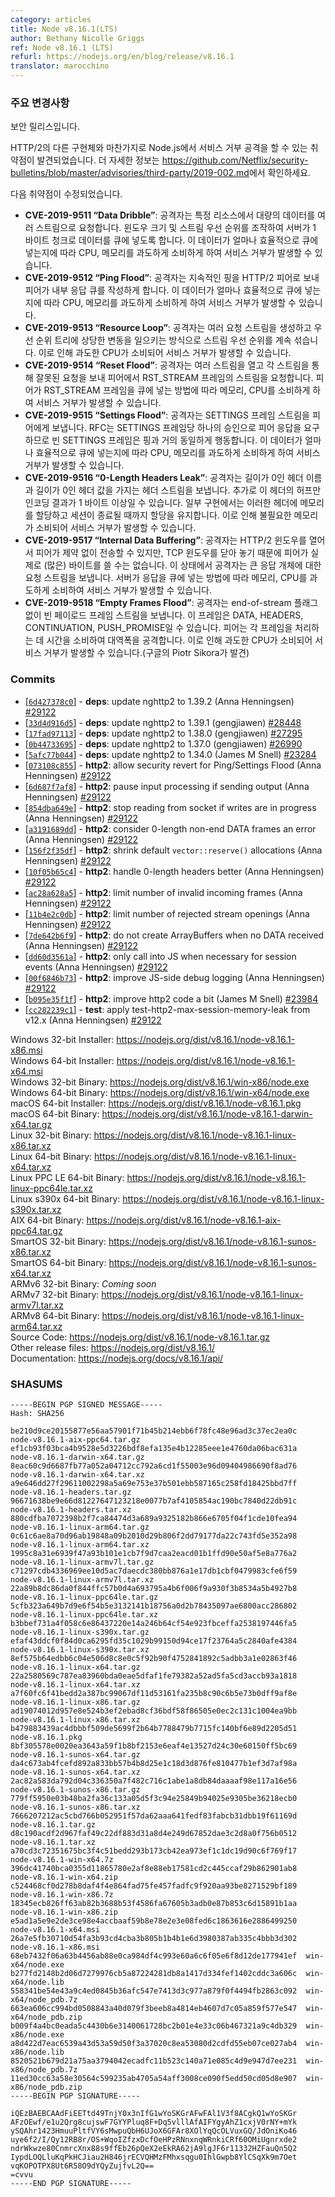 ```yaml
---
category: articles
title: Node v8.16.1(LTS)
author: Bethany Nicolle Griggs
ref: Node v8.16.1 (LTS)
refurl: https://nodejs.org/en/blog/release/v8.16.1
translator: marocchino
---
```


<!-- ### Notable changes -->

### 주요 변경사항

<!--
This is a security release.

Node.js, as well as many other implementations of HTTP/2, have been found
vulnerable to Denial of Service attacks.
See https://github.com/Netflix/security-bulletins/blob/master/advisories/third-party/2019-002.md
for more information.

Vulnerabilities fixed:

* **CVE-2019-9511 “Data Dribble”**: The attacker requests a large amount of data from a specified resource over multiple streams. They manipulate window size and stream priority to force the server to queue the data in 1-byte chunks. Depending on how efficiently this data is queued, this can consume excess CPU, memory, or both, potentially leading to a denial of service.
* **CVE-2019-9512 “Ping Flood”**: The attacker sends continual pings to an HTTP/2 peer, causing the peer to build an internal queue of responses. Depending on how efficiently this data is queued, this can consume excess CPU, memory, or both, potentially leading to a denial of service.
* **CVE-2019-9513 “Resource Loop”**: The attacker creates multiple request streams and continually shuffles the priority of the streams in a way that causes substantial churn to the priority tree. This can consume excess CPU, potentially leading to a denial of service.
* **CVE-2019-9514 “Reset Flood”**: The attacker opens a number of streams and sends an invalid request over each stream that should solicit a stream of RST_STREAM frames from the peer. Depending on how the peer queues the RST_STREAM frames, this can consume excess memory, CPU, or both, potentially leading to a denial of service.
* **CVE-2019-9515 “Settings Flood”**: The attacker sends a stream of SETTINGS frames to the peer. Since the RFC requires that the peer reply with one acknowledgement per SETTINGS frame, an empty SETTINGS frame is almost equivalent in behavior to a ping. Depending on how efficiently this data is queued, this can consume excess CPU, memory, or both, potentially leading to a denial of service.
* **CVE-2019-9516 “0-Length Headers Leak”**: The attacker sends a stream of headers with a 0-length header name and 0-length header value, optionally Huffman encoded into 1-byte or greater headers. Some implementations allocate memory for these headers and keep the allocation alive until the session dies. This can consume excess memory, potentially leading to a denial of service.
* **CVE-2019-9517 “Internal Data Buffering”**: The attacker opens the HTTP/2 window so the peer can send without constraint; however, they leave the TCP window closed so the peer cannot actually write (many of) the bytes on the wire. The attacker then sends a stream of requests for a large response object. Depending on how the servers queue the responses, this can consume excess memory, CPU, or both, potentially leading to a denial of service.
* **CVE-2019-9518 “Empty Frames Flood”**: The attacker sends a stream of frames with an empty payload and without the end-of-stream flag. These frames can be DATA, HEADERS, CONTINUATION and/or PUSH_PROMISE. The peer spends time processing each frame disproportionate to attack bandwidth. This can consume excess CPU, potentially leading to a denial of service. (Discovered by Piotr Sikora of Google)
-->

보안 릴리스입니다.

HTTP/2의 다른 구현체와 마찬가지로 Node.js에서 서비스 거부 공격을 할 수 있는
취약점이 발견되었습니다.
더 자세한 정보는 <https://github.com/Netflix/security-bulletins/blob/master/advisories/third-party/2019-002.md>에서
확인하세요.

다음 취약점이 수정되었습니다.

- **CVE-2019-9511 “Data Dribble”**: 공격자는 특정 리소스에서 대량의 데이터를 여러 스트림으로 요청합니다. 윈도우 크기 및 스트림 우선 순위를 조작하여 서버가 1 바이트 청크로 데이터를 큐에 넣도록 합니다. 이 데이터가 얼마나 효율적으로 큐에 넣는지에 따라 CPU, 메모리를 과도하게 소비하게 하여 서비스 거부가 발생할 수 있습니다.
- **CVE-2019-9512 “Ping Flood”**: 공격자는 지속적인 핑을 HTTP/2 피어로 보내 피어가 내부 응답 큐를 작성하게 합니다. 이 데이터가 얼마나 효율적으로 큐에 넣는지에 따라 CPU, 메모리를 과도하게 소비하게 하여 서비스 거부가 발생할 수 있습니다.
- **CVE-2019-9513 “Resource Loop”**: 공격자는 여러 요청 스트림을 생성하고 우선 순위 트리에 상당한 변동을 일으키는 방식으로 스트림 우선 순위를 계속 섞습니다. 이로 인해 과도한 CPU가 소비되어 서비스 거부가 발생할 수 있습니다.
- **CVE-2019-9514 “Reset Flood”**: 공격자는 여러 스트림을 열고 각 스트림을 통해 잘못된 요청을 보내 피어에서 RST_STREAM 프레임의 스트림을 요청합니다. 피어가 RST_STREAM 프레임을 큐에 넣는 방법에 따라 메모리, CPU를 소비하게 하여 서비스 거부가 발생할 수 있습니다.
- **CVE-2019-9515 “Settings Flood”**: 공격자는 SETTINGS 프레임 스트림을 피어에게 보냅니다. RFC는 SETTINGS 프레임당 하나의 승인으로 피어 응답을 요구하므로 빈 SETTINGS 프레임은 핑과 거의 동일하게 행동합니다. 이 데이터가 얼마나 효율적으로 큐에 넣는지에 따라 CPU, 메모리를 과도하게 소비하게 하여 서비스 거부가 발생할 수 있습니다.
- **CVE-2019-9516 “0-Length Headers Leak”**: 공격자는 길이가 0인 헤더 이름과 길이가 0인 헤더 값을 가지는 헤더 스트림을 보냅니다. 추가로 이 헤더의 허프만 인코딩 결과가 1 바이트 이상일 수 있습니다. 일부 구현에서는 이러한 헤더에 메모리를 할당하고 세션이 종료될 때까지 할당을 유지합니다. 이로 인해 불필요한 메모리가 소비되어 서비스 거부가 발생할 수 있습니다.
- **CVE-2019-9517 “Internal Data Buffering”**: 공격자는 HTTP/2 윈도우를 열어서 피어가 제약 없이 전송할 수 있지만, TCP 윈도우를 닫아 놓기 때문에 피어가 실제로 (많은) 바이트를 쓸 수는 없습니다. 이 상태에서 공격자는 큰 응답 개체에 대한 요청 스트림을 보냅니다. 서버가 응답을 큐에 넣는 방법에 따라 메모리, CPU를 과도하게 소비하여 서비스 거부가 발생할 수 있습니다.
- **CVE-2019-9518 “Empty Frames Flood”**: 공격자는 end-of-stream 플래그 없이 빈 페이로드 프레임 스트림을 보냅니다. 이 프레임은 DATA, HEADERS, CONTINUATION, PUSH_PROMISE일 수 있습니다. 피어는 각 프레임을 처리하는 데 시간을 소비하여 대역폭을 공격합니다. 이로 인해 과도한 CPU가 소비되어 서비스 거부가 발생할 수 있습니다.(구글의 Piotr Sikora가 발견)

### Commits

* [[`6d427378c0`](https://github.com/nodejs/node/commit/6d427378c0)] - **deps**: update nghttp2 to 1.39.2 (Anna Henningsen) [#29122](https://github.com/nodejs/node/pull/29122)
* [[`33d4d916d5`](https://github.com/nodejs/node/commit/33d4d916d5)] - **deps**: update nghttp2 to 1.39.1 (gengjiawen) [#28448](https://github.com/nodejs/node/pull/28448)
* [[`17fad97113`](https://github.com/nodejs/node/commit/17fad97113)] - **deps**: update nghttp2 to 1.38.0 (gengjiawen) [#27295](https://github.com/nodejs/node/pull/27295)
* [[`0b44733695`](https://github.com/nodejs/node/commit/0b44733695)] - **deps**: update nghttp2 to 1.37.0 (gengjiawen) [#26990](https://github.com/nodejs/node/pull/26990)
* [[`5afc77b044`](https://github.com/nodejs/node/commit/5afc77b044)] - **deps**: update nghttp2 to 1.34.0 (James M Snell) [#23284](https://github.com/nodejs/node/pull/23284)
* [[`073108c855`](https://github.com/nodejs/node/commit/073108c855)] - **http2**: allow security revert for Ping/Settings Flood (Anna Henningsen) [#29122](https://github.com/nodejs/node/pull/29122)
* [[`6d687f7af8`](https://github.com/nodejs/node/commit/6d687f7af8)] - **http2**: pause input processing if sending output (Anna Henningsen) [#29122](https://github.com/nodejs/node/pull/29122)
* [[`854dba649e`](https://github.com/nodejs/node/commit/854dba649e)] - **http2**: stop reading from socket if writes are in progress (Anna Henningsen) [#29122](https://github.com/nodejs/node/pull/29122)
* [[`a3191689dd`](https://github.com/nodejs/node/commit/a3191689dd)] - **http2**: consider 0-length non-end DATA frames an error (Anna Henningsen) [#29122](https://github.com/nodejs/node/pull/29122)
* [[`156f2f35df`](https://github.com/nodejs/node/commit/156f2f35df)] - **http2**: shrink default `vector::reserve()` allocations (Anna Henningsen) [#29122](https://github.com/nodejs/node/pull/29122)
* [[`10f05b65c4`](https://github.com/nodejs/node/commit/10f05b65c4)] - **http2**: handle 0-length headers better (Anna Henningsen) [#29122](https://github.com/nodejs/node/pull/29122)
* [[`ac28a628a5`](https://github.com/nodejs/node/commit/ac28a628a5)] - **http2**: limit number of invalid incoming frames (Anna Henningsen) [#29122](https://github.com/nodejs/node/pull/29122)
* [[`11b4e2c0db`](https://github.com/nodejs/node/commit/11b4e2c0db)] - **http2**: limit number of rejected stream openings (Anna Henningsen) [#29122](https://github.com/nodejs/node/pull/29122)
* [[`7de642b6f9`](https://github.com/nodejs/node/commit/7de642b6f9)] - **http2**: do not create ArrayBuffers when no DATA received (Anna Henningsen) [#29122](https://github.com/nodejs/node/pull/29122)
* [[`dd60d3561a`](https://github.com/nodejs/node/commit/dd60d3561a)] - **http2**: only call into JS when necessary for session events (Anna Henningsen) [#29122](https://github.com/nodejs/node/pull/29122)
* [[`00f6846b73`](https://github.com/nodejs/node/commit/00f6846b73)] - **http2**: improve JS-side debug logging (Anna Henningsen) [#29122](https://github.com/nodejs/node/pull/29122)
* [[`b095e35f1f`](https://github.com/nodejs/node/commit/b095e35f1f)] - **http2**: improve http2 code a bit (James M Snell) [#23984](https://github.com/nodejs/node/pull/23984)
* [[`cc282239c1`](https://github.com/nodejs/node/commit/cc282239c1)] - **test**: apply test-http2-max-session-memory-leak from v12.x (Anna Henningsen) [#29122](https://github.com/nodejs/node/pull/29122)

Windows 32-bit Installer: https://nodejs.org/dist/v8.16.1/node-v8.16.1-x86.msi<br>
Windows 64-bit Installer: https://nodejs.org/dist/v8.16.1/node-v8.16.1-x64.msi<br>
Windows 32-bit Binary: https://nodejs.org/dist/v8.16.1/win-x86/node.exe<br>
Windows 64-bit Binary: https://nodejs.org/dist/v8.16.1/win-x64/node.exe<br>
macOS 64-bit Installer: https://nodejs.org/dist/v8.16.1/node-v8.16.1.pkg<br>
macOS 64-bit Binary: https://nodejs.org/dist/v8.16.1/node-v8.16.1-darwin-x64.tar.gz<br>
Linux 32-bit Binary: https://nodejs.org/dist/v8.16.1/node-v8.16.1-linux-x86.tar.xz<br>
Linux 64-bit Binary: https://nodejs.org/dist/v8.16.1/node-v8.16.1-linux-x64.tar.xz<br>
Linux PPC LE 64-bit Binary: https://nodejs.org/dist/v8.16.1/node-v8.16.1-linux-ppc64le.tar.xz<br>
Linux s390x 64-bit Binary: https://nodejs.org/dist/v8.16.1/node-v8.16.1-linux-s390x.tar.xz<br>
AIX 64-bit Binary: https://nodejs.org/dist/v8.16.1/node-v8.16.1-aix-ppc64.tar.gz<br>
SmartOS 32-bit Binary: https://nodejs.org/dist/v8.16.1/node-v8.16.1-sunos-x86.tar.xz<br>
SmartOS 64-bit Binary: https://nodejs.org/dist/v8.16.1/node-v8.16.1-sunos-x64.tar.xz<br>
ARMv6 32-bit Binary: *Coming soon*<br>
ARMv7 32-bit Binary: https://nodejs.org/dist/v8.16.1/node-v8.16.1-linux-armv7l.tar.xz<br>
ARMv8 64-bit Binary: https://nodejs.org/dist/v8.16.1/node-v8.16.1-linux-arm64.tar.xz<br>
Source Code: https://nodejs.org/dist/v8.16.1/node-v8.16.1.tar.gz<br>
Other release files: https://nodejs.org/dist/v8.16.1/<br>
Documentation: https://nodejs.org/docs/v8.16.1/api/

<h3 id="shasums">SHASUMS</h3>

```
-----BEGIN PGP SIGNED MESSAGE-----
Hash: SHA256

be210d9ce20155877e56aa57901f71b45b214ebb6f78fc48e96ad3c37ec2ea0c  node-v8.16.1-aix-ppc64.tar.gz
ef1cb93f03bca4b9528e5d3226bdf8efa135e4b12285eee1e4760da06bac631a  node-v8.16.1-darwin-x64.tar.gz
8eac60c9d6687fb77a052a04712cc792a6cd1f55003e96d09404986690f8ad76  node-v8.16.1-darwin-x64.tar.xz
a9e646dd27f29611002298a5a69e753e37b501ebb587165c258fd18425bbd7ff  node-v8.16.1-headers.tar.gz
96671638be9e66d81227647123218e0077b7af4105854ac190bc7840d22db91c  node-v8.16.1-headers.tar.xz
880cdfba7072398b2f7ca84474d3a689a9325182b866e6705f04f1cde10fea94  node-v8.16.1-linux-arm64.tar.gz
0c61c6ae8a70d96ab19848a09b2010d29b806f2dd79177da22c743fd5e352a98  node-v8.16.1-linux-arm64.tar.xz
1995c8a31e6939f47a93b101e1cb7f9d7caa2eacd01b1ffd90e50af5e8a776a2  node-v8.16.1-linux-armv7l.tar.gz
c71297cdb4336969ee10d5ac7daecdc380bb876a1e17db1cbf0479983cfe6f59  node-v8.16.1-linux-armv7l.tar.xz
22a89b8dc86da0f844ffc57b0d4a693795a4b6f006f9a930f3b8534a5b4927b8  node-v8.16.1-linux-ppc64le.tar.gz
5cfb323a649b7d9e6f54b5e3132141b18756a0d2b78435097ae6800acc286802  node-v8.16.1-linux-ppc64le.tar.xz
b3bbef731a4f058c6e86437220e14a246b64cf54e923fbceffa2538197446fa5  node-v8.16.1-linux-s390x.tar.gz
efaf43ddcf0f84d0ca6295fd35c1029b99150d94ce17f23764a5c2840afe4384  node-v8.16.1-linux-s390x.tar.xz
8ef575b64edbb6c04e506d8c8e0c5f92b90f4752841892c5adbb3a1e02863f46  node-v8.16.1-linux-x64.tar.gz
22a2580569c787ea83960bda0eae5dfaf1fe79382a52ad5fa5cd3accb93a1818  node-v8.16.1-linux-x64.tar.xz
a7f60fc6f41bedd2a387bc99067df11d53161fa235b8c90c6b5e73b0dff9af8e  node-v8.16.1-linux-x86.tar.gz
ad19074012d957e8e524b3ef2ebad8cf36bdf58f86505e0ec2c131c1004ea9bb  node-v8.16.1-linux-x86.tar.xz
b479883439ac4dbbbf509de5699f2b64b7788479b7715fc140bf6e89d2205d51  node-v8.16.1.pkg
8bf305578e0020ea3643a59f1b8bf2153e6eaf4e13527d24c30e60150ff5bc69  node-v8.16.1-sunos-x64.tar.gz
da4c673ab4fcefd892a833bb57b4b8d25e1c18d3d876fe810477b1ef3d7af98a  node-v8.16.1-sunos-x64.tar.xz
2ac82a583da792d04c336350a7f482c716c1abe1a8db84daaaaf98e117a16e56  node-v8.16.1-sunos-x86.tar.gz
779ff5950e03b48ba2fa36c133a05d5f3c94e25849b94025e9305be36218ecb0  node-v8.16.1-sunos-x86.tar.xz
7666207212ac5cbd766b052951f57da62aaa641fedf83fabcb31dbb19f61169d  node-v8.16.1.tar.gz
d8c190acdf2d967faf49c22df883d31a8d4e249d67852dae3c2d8a0f756b0512  node-v8.16.1.tar.xz
a70cd3c72351675bc3f4c51bedd293b173cb42ea973ef1c1dc19d90c6f769f17  node-v8.16.1-win-x64.7z
396dc41740bca0355d11865780e2af8e88eb17581cd2c445ccaf29b862901ab8  node-v8.16.1-win-x64.zip
c524468cf0d278b8daf4f4e864fad75fe457fadfc9f920aa93be8271529bf189  node-v8.16.1-win-x86.7z
18345ecb826ff63ab82b3688b53f4586fa67605b3adb0e87b853c6d15891b1aa  node-v8.16.1-win-x86.zip
e5ad1a5e9e2de3ce98e4accbaaf59b8e78e2e3e08fed6c1863616e2886499250  node-v8.16.1-x64.msi
26a7e5fb30710d54fa3b93cd4cba3b805b1b4b1e6d3980387ab335c4bbb3d302  node-v8.16.1-x86.msi
68eb7432f06a63b4456ab88e0ca984df4c993e60a6c6f05e6f8d12de177941ef  win-x64/node.exe
b277fd2148b2d06d7279976cb5a87224281db8a1417d334fef1402cddc3a606c  win-x64/node.lib
558341be54e43a9c4ed0845b36afc547e7413d3c977a879f0f4494fb2863c092  win-x64/node_pdb.7z
663ea606cc994bd0508843a40d079f3beeb8a4814eb4607d7c05a859f577e547  win-x64/node_pdb.zip
b009f4a4bc0eada5c4430b6e3140061728bc2b01e4e33c06b467321a9c4db329  win-x86/node.exe
a8d422d7eac6539a43d53a59d50f3a37020c8ea53080d2cdfd55eb07ce027ab4  win-x86/node.lib
8520521b679d21a75aa3794042ecadfc11b523c140a71e085c4d9e947d7ee231  win-x86/node_pdb.7z
11ed30cc63a58e30564c599235ab4705a54aff3008ce090f5edd50cd05d8e907  win-x86/node_pdb.zip
-----BEGIN PGP SIGNATURE-----

iQEzBAEBCAAdFiEETtd49TnjY0x3nIfG1wYoSKGrAFwFAl1V3f8ACgkQ1wYoSKGr
AFzOEwf/e1u2Qrg8cujswF7GYYPluq8F+Dq5vlllAfAIFYgyAhZ1cxjV0rNY+mYk
ySQAhr1423HmuuPltfVY6sMwpuQbH6UJoX6GFAr8XOlYqQcOLVuxGQ/JdOniKo46
uye6f2/I/Qy12RB8r/OS+WqoIZfzxDcfOeHPzRNnxnqWRnkiCRf60OMiUgnrxde2
ndrWkwze80CnmrcXnx88s9ffEb26pQeX2eEkRA62jA9lgJF6r11332HZFauQn5Q2
IypdLOQLluKqPkHCJiau2H846jrECVQHMzFMhxsqgu0IhlGwpb8YlCSqXk9m7Oet
vqKOPOTPX8Ut6R58O9dYQyZujfvL2Q==
=cvvu
-----END PGP SIGNATURE-----

```
